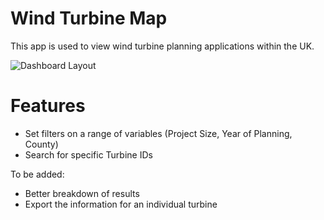 # Wind Turbine Map

This app is used to view wind turbine planning applications within the UK.

![Dashboard Layout](https://github.com/mikey-harper/ShinyApps/blob/master/WindTurbineMapUK/Dashboard.JPG?raw=true)

# Features

- Set filters on a range of variables (Project Size, Year of Planning, County)
- Search for specific Turbine IDs

To be added:

- Better breakdown of results
- Export the information for an individual turbine
